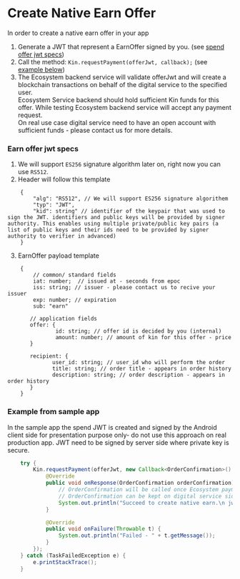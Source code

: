# Create Native Earn Offer
In order to create a native earn offer in your app
1. Generate a JWT that represent a EarnOffer signed by you. (see [spend offer jwt specs](#earn-offer-jwt-specs))
2. Call the method: `Kin.requestPayment(offerJwt, callback);` (see [example below](#example-from-sample-app))
3. The Ecosystem backend service will validate offerJwt and will create a blockchain transactions on behalf of the digital service to the specified user.<br>
Ecosystem Service backend should hold sufficient Kin funds for this offer. While testing Ecosystem backend service will accept any payment request.<br>
On real use case digital service need to have an open account with sufficient funds - please contact us for more details.

### Earn offer jwt specs
1. We will support `ES256` signature algorithm later on, right now you can use `RS512`.
2. Header will follow this template
```aidl
    {
        "alg": "RS512", // We will support ES256 signature algorithem 
        "typ": "JWT",
        "kid": string" // identifier of the keypair that was used to sign the JWT. identifiers and public keys will be provided by signer authority. This enables using multiple private/public key pairs (a list of public keys and their ids need to be provided by signer authority to verifier in advanced)
    }
```
3. EarnOffer payload template
```aidl
    {
        // common/ standard fields
        iat: number;  // issued at - seconds from epoc
        iss: string; // issuer - please contact us to recive your issuer
        exp: number; // expiration
        sub: "earn"
        
       // application fields
       offer: {
               id: string; // offer id is decided by you (internal)
               amount: number; // amount of kin for this offer - price
       }
        
       recipient: {
              user_id: string; // user_id who will perform the order
              title: string; // order title - appears in order history
              description: string; // order description - appears in order history
       }
    }
```
### Example from sample app
In the sample app the spend JWT is created and signed by the Android client side for presentation purpose only- do not use this approach on real production app.
JWT need to be signed by server side where private key is secure.
```java
    try {
        Kin.requestPayment(offerJwt, new Callback<OrderConfirmation>() {
            @Override
            public void onResponse(OrderConfirmation orderConfirmation) {
                // OrderConfirmation will be called once Ecosystem payment transaction to user completed successfully.
                // OrderConfirmation can be kept on digital service side as a receipt proving user received his Kin.
                System.out.println("Succeed to create native earn.\n jwtConfirmation: " + orderConfirmation.getJwtConfirmation());
            }

            @Override
            public void onFailure(Throwable t) {
                System.out.println("Failed - " + t.getMessage());
            }
        });
    } catch (TaskFailedException e) {
        e.printStackTrace();
    }
```
